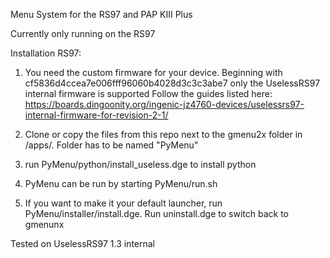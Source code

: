 Menu System for the RS97 and PAP KIII Plus

Currently only running on the RS97

Installation RS97:

1. You need the custom firmware for your device. Beginning with cf5836d4ccea7e006fff96060b4028d3c3c3abe7
only the UselessRS97 internal firmware is supported
Follow the guides listed here:
https://boards.dingoonity.org/ingenic-jz4760-devices/uselessrs97-internal-firmware-for-revision-2-1/
 

2. Clone or copy the files from this repo next to the gmenu2x folder in /apps/. Folder has to be named "PyMenu"

3. run PyMenu/python/install_useless.dge to install python

4. PyMenu can be run by starting PyMenu/run.sh

5. If you want to make it your default launcher, run PyMenu/installer/install.dge. Run uninstall.dge to switch back to gmenunx

Tested on UselessRS97 1.3 internal
